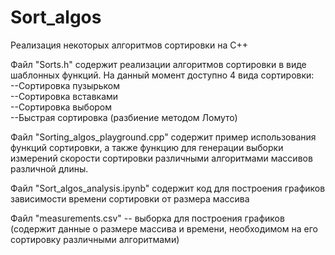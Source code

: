 # Sort_algos
Реализация некоторых алгоритмов сортировки на C++

Файл "Sorts.h" содержит реализации алгоритмов сортировки в виде шаблонных функций.
На данный момент доступно 4 вида сортировки:  
--Сортировка пузырьком  
--Сортировка вставками  
--Сортировка выбором  
--Быстрая сортировка (разбиение методом Ломуто)  

Файл "Sorting_algos_playground.cpp" содержит пример использования функций сортировки, а также функцию для генерации выборки измерений скорости сортировки различными алгоритмами массивов различной длины.

Файл "Sort_algos_analysis.ipynb" содержит код для построения графиков зависимости времени сортировки от размера массива

Файл "measurements.csv" -- выборка для построения графиков (содержит данные о размере массива и времени, необходимом на его сортировку различными алгоритмами)
